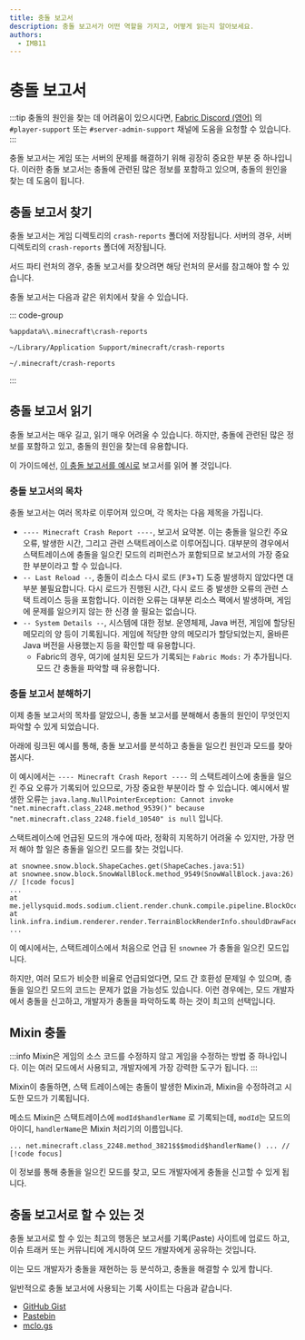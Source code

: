 ```yaml
---
title: 충돌 보고서
description: 충돌 보고서가 어떤 역할을 가지고, 어떻게 읽는지 알아보세요.
authors:
  - IMB11
---
```


# 충돌 보고서

:::tip
충돌의 원인을 찾는 데 어려움이 있으시다면, [Fabric Discord (영어)](https://discord.gg/v6v4pMv) 의 `#player-support` 또는 `#server-admin-support` 채널에 도움을 요청할 수 있습니다.
:::

충돌 보고서는 게임 또는 서버의 문제를 해결하기 위해 굉장히 중요한 부분 중 하나입니다. 이러한 충돌 보고서는 충돌에 관련된 많은 정보를 포함하고 있으며, 충돌의 원인을 찾는 데 도움이 됩니다.

## 충돌 보고서 찾기

충돌 보고서는 게임 디렉토리의 `crash-reports` 폴더에 저장됩니다. 서버의 경우, 서버 디렉토리의 `crash-reports` 폴더에 저장됩니다.

서드 파티 런처의 경우, 충돌 보고서를 찾으려면 해당 런처의 문서를 참고해야 할 수 있습니다.

충돌 보고서는 다음과 같은 위치에서 찾을 수 있습니다.

::: code-group

```:no-line-numbers [Windows]
%appdata%\.minecraft\crash-reports
```

```:no-line-numbers [macOS]
~/Library/Application Support/minecraft/crash-reports
```

```:no-line-numbers [Linux]
~/.minecraft/crash-reports
```

:::

## 충돌 보고서 읽기

충돌 보고서는 매우 길고, 읽기 매우 어려울 수 있습니다. 하지만, 충돌에 관련된 많은 정보를 포함하고 있고, 충돌의 원인을 찾는데 유용합니다.

이 가이드에선, [이 충돌 보고서를 예시로](https://github.com/FabricMC/fabric-docs/blob/main/public/assets/players/crash-report-example.txt) 보고서를 읽어 볼 것입니다.

### 충돌 보고서의 목차

충돌 보고서는 여러 목차로 이루어져 있으며, 각 목차는 다음 제목을 가집니다.

- `---- Minecraft Crash Report ----`, 보고서 요약본. 이는 충돌을 일으킨 주요 오류, 발생한 시간, 그리고 관련 스택트레이스로 이루어집니다. 대부분의 경우에서 스택트레이스에 충돌을 일으킨 모드의 리퍼런스가 포함되므로 보고서의 가장 중요한 부분이라고 할 수 있습니다.
- `-- Last Reload --`, 충돌이 리소스 다시 로드 (<kbd>F3</kbd>+<kbd>T</kbd>) 도중 발생하지 않았다면 대부분 불필요합니다. 다시 로드가 진행된 시간, 다시 로드 중 발생한 오류의 관련 스택 트레이스 등을 포함합니다. 이러한 오류는 대부분 리소스 팩에서 발생하며, 게임에 문제를 일으키지 않는 한 신경 쓸 필요는 없습니다.
- `-- System Details --`, 시스템에 대한 정보. 운영체제, Java 버전, 게임에 할당된 메모리의 양 등이 기록됩니다. 게임에 적당한 양의 메모리가 할당되었는지, 올바른 Java 버전을 사용했는지 등을 확인할 때 유용합니다.
  - Fabric의 경우, 여기에 설치된 모드가 기록되는 `Fabric Mods:` 가 추가됩니다. 모드 간 충돌을 파악할 때 유용합니다.

### 충돌 보고서 분해하기

이제 충돌 보고서의 목차를 알았으니, 충돌 보고서를 분해해서 충돌의 원인이 무엇인지 파악할 수 있게 되었습니다.

아래에 링크된 예시를 통해, 충돌 보고서를 분석하고 충돌을 일으킨 원인과 모드를 찾아봅시다.

이 예시에서는 `---- Minecraft Crash Report ----` 의 스택트레이스에 충돌을 일으킨 주요 오류가 기록되어 있으므로, 가장 중요한 부분이라 할 수 있습니다. 예시에서 발생한 오류는 `java.lang.NullPointerException: Cannot invoke "net.minecraft.class_2248.method_9539()" because "net.minecraft.class_2248.field_10540" is null` 입니다.

스택트레이스에 언급된 모드의 개수에 따라, 정확히 지목하기 어려울 수 있지만, 가장 먼저 해야 할 일은 충돌을 일으킨 모드를 찾는 것입니다.

```:no-line-numbers
at snownee.snow.block.ShapeCaches.get(ShapeCaches.java:51)
at snownee.snow.block.SnowWallBlock.method_9549(SnowWallBlock.java:26) // [!code focus]
...
at me.jellysquid.mods.sodium.client.render.chunk.compile.pipeline.BlockOcclusionCache.shouldDrawSide(BlockOcclusionCache.java:52)
at link.infra.indium.renderer.render.TerrainBlockRenderInfo.shouldDrawFaceInner(TerrainBlockRenderInfo.java:31)
...
```

이 예시에서는, 스택트레이스에서 처음으로 언급 된 `snownee` 가 충돌을 일으킨 모드입니다.

하지만, 여러 모드가 비슷한 비율로 언급되었다면, 모드 간 호환성 문제일 수 있으며, 충돌을 일으킨 모드의 코드는 문제가 없을 가능성도 있습니다. 이런 경우에는, 모드 개발자에서 충돌을 신고하고, 개발자가 충돌을 파악하도록 하는 것이 최고의 선택입니다.

## Mixin 충돌

:::info
Mixin은 게임의 소스 코드를 수정하지 않고 게임을 수정하는 방법 중 하나입니다. 이는 여러 모드에서 사용되고, 개발자에게 가장 강력한 도구가 됩니다.
:::

Mixin이 충돌하면, 스택 트레이스에는 충돌이 발생한 Mixin과, Mixin을 수정하려고 시도한 모드가 기록됩니다.

메소드 Mixin은 스택트레이스에 `modId$handlerName` 로 기록되는데, `modId`는 모드의 아이디, `handlerName`은 Mixin 처리기의 이름입니다.

```:no-line-numbers
... net.minecraft.class_2248.method_3821$$$modid$handlerName() ... // [!code focus]
```

이 정보를 통해 충돌을 일으킨 모드를 찾고, 모드 개발자에게 충돌을 신고할 수 있게 됩니다.

## 충돌 보고서로 할 수 있는 것

충돌 보고서로 할 수 있는 최고의 행동은 보고서를 기록(Paste) 사이트에 업로드 하고, 이슈 트래커 또는 커뮤니티에 게시하여 모드 개발자에게 공유하는 것입니다.

이는 모드 개발자가 충돌을 재현하는 등 분석하고, 충돌을 해결할 수 있게 합니다.

일반적으로 충돌 보고서에 사용되는 기록 사이트는 다음과 같습니다.

- [GitHub Gist](https://gist.github.com/)
- [Pastebin](https://pastebin.com/)
- [mclo.gs](https://mclo.gs/)
